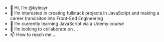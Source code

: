 - 👋 Hi, I’m @kylesyr
- 👀 I’m interested in creating fullstack projects in JavaScript and making a career transisiton into Front-End Engineering
- 🌱 I’m currently learning JavaScript via a Udemy course
- 💞️ I’m looking to collaborate on ...
- 📫 How to reach me ...

<!---
kylesyr/kylesyr is a ✨ special ✨ repository because its `README.md` (this file) appears on your GitHub profile.
You can click the Preview link to take a look at your changes.
--->
